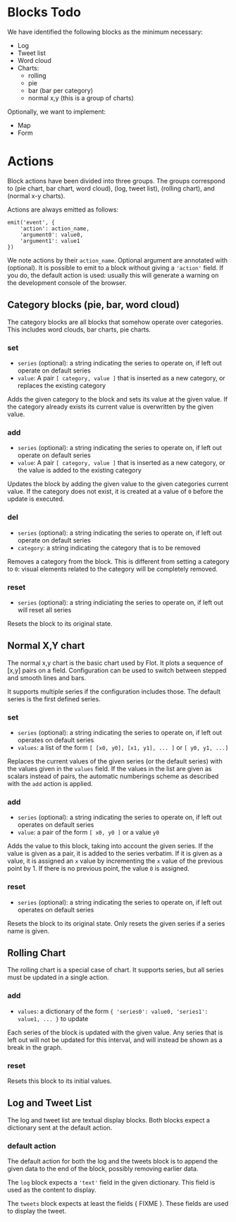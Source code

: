 Blocks Todo
===========

We have identified the following blocks as the minimum necessary:
  - Log
  - Tweet list
  - Word cloud
  - Charts:
    - rolling
    - pie
    - bar (bar per category)
    - normal x,y (this is a group of charts)

Optionally, we want to implement:
  - Map
  - Form


Actions
=======

Block actions have been divided into three groups. The groups correspond to (pie chart, bar chart, word cloud), (log, tweet list), (rolling chart), and (normal x-y charts).

Actions are always emitted as follows:

    emit('event', {
        'action': action_name,
        'argument0': value0,
        'argument1': value1
    })

We note actions by their `action_name`. Optional argument are annotated with (optional). It is possible to emit to a block without giving a `'action'` field. If you do, the default action is used: usually this will generate a warning on the development console of the browser.


Category blocks (pie, bar, word cloud)
--------------------------------------

The category blocks are all blocks that somehow operate over categories. This includes word clouds, bar charts, pie charts.


### set
  - `series` (optional): a string indicating the series to operate on, if left out operate on default series
  - `value`: A pair `[ category, value ]` that is inserted as a new category, or replaces the existing category

Adds the given category to the block and sets its value at the given value. If the category already exists its current value is overwritten by the given value.

### add
  - `series` (optional): a string indicating the series to operate on, if left out operate on default series
  - `value`: A pair `[ category, value ]` that is inserted as a new category, or the value is added to the existing category

Updates the block by adding the given value to the given categories current value. If the category does not exist, it is created at a value of `0` before the update is executed.

### del
  - `series` (optional): a string indicating the series to operate on, if left out operate on default series
  - `category`: a string indicating the category that is to be removed

Removes a category from the block. This is different from setting a category to `0`: visual elements related to the category will be completely removed.

### reset
  - `series` (optional): a string indiciating the series to operate on, if left out will reset all series

Resets the block to its original state.


Normal X,Y chart
----------------

The normal x,y chart is the basic chart used by Flot. It plots a sequence of [x,y] pairs on a field. Configuration can be used to switch between stepped and smooth lines and bars.

It supports multiple series if the configuration includes those. The default series is the first defined series.

### set
  - `series` (optional): a string indicating the series to operate on, if left out operates on default series
  - `values`: a list of the form `[ [x0, y0], [x1, y1], ... ]` or `[ y0, y1, ...]`

Replaces the current values of the given series (or the default series) with the values given in the `values` field. If the values in the list are given as scalars instead of pairs, the automatic numberings scheme as described with the `add` action is applied.

### add
  - `series` (optional): a string indicating the series to operate on, if left out operates on default series
  - `value`: a pair of the form `[ x0, y0 ]` or a value `y0`

Adds the value to this block, taking into account the given series. If the value is given as a pair, it is added to the series verbatim. If it is given as a value, it is assigned an `x` value by incrementing the `x` value of the previous point by 1. If there is no previous point, the value `0` is assigned.

### reset
  - `series` (optional): a string indicating the series to operate on, if left out operates on default series

Resets the block to its original state. Only resets the given series if a series name is given.

Rolling Chart
-------------

The rolling chart is a special case of chart. It supports series, but all series must be updated in a single action.

### add
  - `values`: a dictionary of the form `{ 'series0': value0, 'series1': value1, ... }` to update

Each series of the block is updated with the given value. Any series that is left out will not be updated for this interval, and will instead be shown as a break in the graph.

### reset
Resets this block to its initial values.


Log and Tweet List
------------------

The log and tweet list are textual display blocks. Both blocks expect a dictionary sent at the default action.

### default action
The default action for both the log and the tweets block is to append the given data to the end of the block, possibly removing earlier data.

The `log` block expects a `'text'` field in the given dictionary. This field is used as the content to display.

The `tweets` block expects at least the fields { FIXME }. These fields are used to display the tweet.
